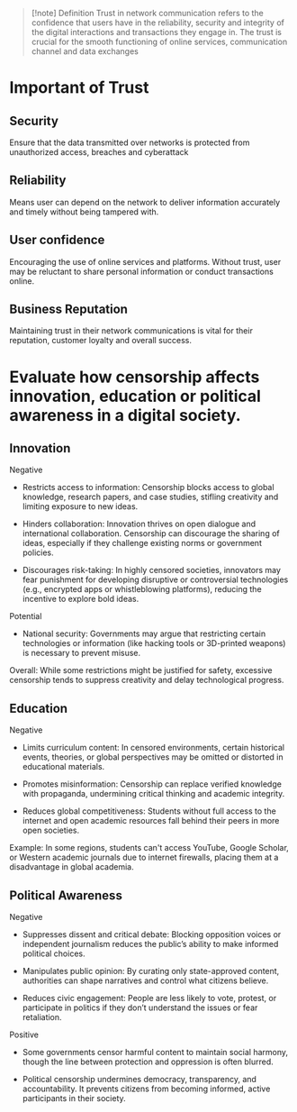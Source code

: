 >[!note] Definition
>Trust in network communication refers to the confidence that users have in the reliability, security and integrity of the digital interactions and transactions they engage in. The trust is crucial for the smooth functioning of online services, communication channel and data exchanges
# Important of Trust
## Security
Ensure that the data transmitted over networks is protected from unauthorized access, breaches and cyberattack
## Reliability
Means user can depend on the network to deliver information accurately and timely without being tampered with.
## User confidence
Encouraging the use of online services and platforms. Without trust, user may be reluctant to share personal information or conduct transactions online.
## Business Reputation
Maintaining trust in their network communications is vital for their reputation, customer loyalty and overall success.

# Evaluate how censorship affects innovation, education or political awareness in a digital society.
## Innovation
Negative
- Restricts access to information: Censorship blocks access to global knowledge, research papers, and case studies, stifling creativity and limiting exposure to new ideas.

- Hinders collaboration: Innovation thrives on open dialogue and international collaboration. Censorship can discourage the sharing of ideas, especially if they challenge existing norms or government policies.

- Discourages risk-taking: In highly censored societies, innovators may fear punishment for developing disruptive or controversial technologies (e.g., encrypted apps or whistleblowing platforms), reducing the incentive to explore bold ideas.

Potential
- National security: Governments may argue that restricting certain technologies or information (like hacking tools or 3D-printed weapons) is necessary to prevent misuse.

Overall: While some restrictions might be justified for safety, excessive censorship tends to suppress creativity and delay technological progress.

## Education
Negative
- Limits curriculum content: In censored environments, certain historical events, theories, or global perspectives may be omitted or distorted in educational materials.

- Promotes misinformation: Censorship can replace verified knowledge with propaganda, undermining critical thinking and academic integrity.

- Reduces global competitiveness: Students without full access to the internet and open academic resources fall behind their peers in more open societies.

Example: In some regions, students can't access YouTube, Google Scholar, or Western academic journals due to internet firewalls, placing them at a disadvantage in global academia.
## Political Awareness
Negative
- Suppresses dissent and critical debate: Blocking opposition voices or independent journalism reduces the public’s ability to make informed political choices.

- Manipulates public opinion: By curating only state-approved content, authorities can shape narratives and control what citizens believe.

- Reduces civic engagement: People are less likely to vote, protest, or participate in politics if they don’t understand the issues or fear retaliation.

Positive
- Some governments censor harmful content to maintain social harmony, though the line between protection and oppression is often blurred.

 - Political censorship undermines democracy, transparency, and accountability. It prevents citizens from becoming informed, active participants in their society.